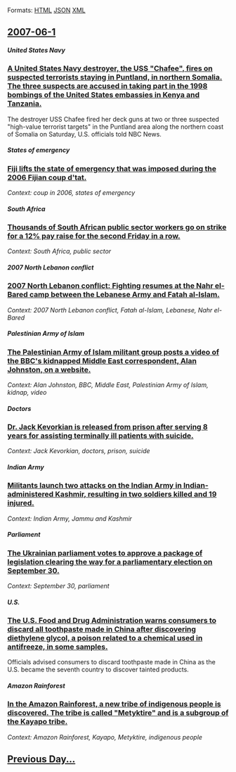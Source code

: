 
Formats: [HTML](2007/06/1/index.html)  [JSON](2007/06/1/index.json)  [XML](2007/06/1/index.xml)  

## [2007-06-1](/news/2007/06/1/index.md)

##### United States Navy
### [ A United States Navy destroyer, the USS "Chafee", fires on suspected terrorists staying in Puntland, in northern Somalia. The three suspects are accused in taking part in the 1998 bombings of the United States embassies in Kenya and Tanzania. ](/news/2007/06/1/a-united-states-navy-destroyer-the-uss-chafee-fires-on-suspected-terrorists-staying-in-puntland-in-northern-somalia-the-three-suspect.md)
The destroyer USS Chafee fired her deck guns at two or three suspected &quot;high-value terrorist targets&quot; in the Puntland area along the northern coast of Somalia on Saturday, U.S. officials told NBC News. 

##### States of emergency
### [ Fiji lifts the state of emergency that was imposed during the 2006 Fijian coup d'tat. ](/news/2007/06/1/fiji-lifts-the-state-of-emergency-that-was-imposed-during-the-2006-fijian-coup-d-etat.md)
_Context: coup in 2006, states of emergency_

##### South Africa
### [ Thousands of South African public sector workers go on strike for a 12% pay raise for the second Friday in a row. ](/news/2007/06/1/thousands-of-south-african-public-sector-workers-go-on-strike-for-a-12-pay-raise-for-the-second-friday-in-a-row.md)
_Context: South Africa, public sector_

##### 2007 North Lebanon conflict
### [ 2007 North Lebanon conflict: Fighting resumes at the Nahr el-Bared camp between the Lebanese Army and Fatah al-Islam. ](/news/2007/06/1/2007-north-lebanon-conflict-fighting-resumes-at-the-nahr-el-bared-camp-between-the-lebanese-army-and-fatah-al-islam.md)
_Context: 2007 North Lebanon conflict, Fatah al-Islam, Lebanese, Nahr el-Bared_

##### Palestinian Army of Islam
### [ The Palestinian Army of Islam militant group posts a video of the BBC's kidnapped Middle East correspondent, Alan Johnston, on a website. ](/news/2007/06/1/the-palestinian-army-of-islam-militant-group-posts-a-video-of-the-bbc-s-kidnapped-middle-east-correspondent-alan-johnston-on-a-website.md)
_Context: Alan Johnston, BBC, Middle East, Palestinian Army of Islam, kidnap, video_

##### Doctors
### [ Dr. Jack Kevorkian is released from prison after serving 8 years for assisting terminally ill patients with suicide. ](/news/2007/06/1/dr-jack-kevorkian-is-released-from-prison-after-serving-8-years-for-assisting-terminally-ill-patients-with-suicide.md)
_Context: Jack Kevorkian, doctors, prison, suicide_

##### Indian Army
### [ Militants launch two attacks on the Indian Army in Indian-administered Kashmir, resulting in two soldiers killed and 19 injured. ](/news/2007/06/1/militants-launch-two-attacks-on-the-indian-army-in-indian-administered-kashmir-resulting-in-two-soldiers-killed-and-19-injured.md)
_Context: Indian Army, Jammu and Kashmir_

##### Parliament
### [ The Ukrainian parliament votes to approve a package of legislation clearing the way for a parliamentary election on September 30. ](/news/2007/06/1/the-ukrainian-parliament-votes-to-approve-a-package-of-legislation-clearing-the-way-for-a-parliamentary-election-on-september-30.md)
_Context: September 30, parliament_

##### U.S.
### [ The U.S. Food and Drug Administration warns consumers to discard all toothpaste made in China after discovering diethylene glycol, a poison related to a chemical used in antifreeze, in some samples. ](/news/2007/06/1/the-u-s-food-and-drug-administration-warns-consumers-to-discard-all-toothpaste-made-in-china-after-discovering-diethylene-glycol-a-poison.md)
Officials advised consumers to discard toothpaste made in China as the U.S. became the seventh country to discover tainted products.

##### Amazon Rainforest
### [ In the Amazon Rainforest, a new tribe of indigenous people is discovered. The tribe is called "Metyktire" and is a subgroup of the Kayapo tribe. ](/news/2007/06/1/in-the-amazon-rainforest-a-new-tribe-of-indigenous-people-is-discovered-the-tribe-is-called-metyktire-and-is-a-subgroup-of-the-kayapo-t.md)
_Context: Amazon Rainforest, Kayapo, Metyktire, indigenous people_

## [Previous Day...](/news/2007/05/31/index.md)


